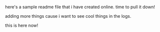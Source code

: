 here's a sample readme file that i have created online. time to pull it down! 

adding more things cause i want to see cool things in the logs.

this is here now!
